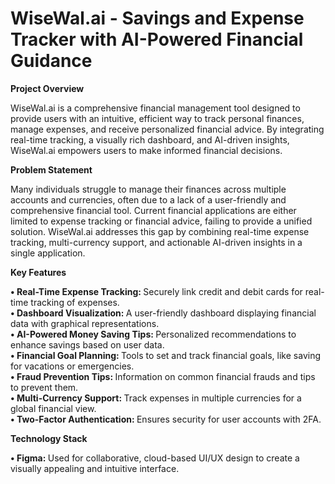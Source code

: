 # WiseWal.ai - Savings and Expense Tracker with AI-Powered Financial Guidance

<b> Project Overview </b>

WiseWal.ai is a comprehensive financial management tool designed to provide users with an intuitive, efficient way to track personal finances, manage expenses, and receive personalized financial advice. By integrating real-time tracking, a visually rich dashboard, and AI-driven insights, WiseWal.ai empowers users to make informed financial decisions.

<b> Problem Statement </b>

Many individuals struggle to manage their finances across multiple accounts and currencies, often due to a lack of a user-friendly and comprehensive financial tool. Current financial applications are either limited to expense tracking or financial advice, failing to provide a unified solution. WiseWal.ai addresses this gap by combining real-time expense tracking, multi-currency support, and actionable AI-driven insights in a single application.

<b> Key Features </b>

  <b> •	Real-Time Expense Tracking: </b> Securely link credit and debit cards for real-time tracking of expenses. <br>
	<b> •	Dashboard Visualization: </b> A user-friendly dashboard displaying financial data with graphical representations. <br>
	<b> •	AI-Powered Money Saving Tips: </b> Personalized recommendations to enhance savings based on user data. <br>
	<b> •	Financial Goal Planning: </b> Tools to set and track financial goals, like saving for vacations or emergencies. <br>
	<b> •	Fraud Prevention Tips: </b> Information on common financial frauds and tips to prevent them. <br>
	<b> •	Multi-Currency Support: </b> Track expenses in multiple currencies for a global financial view. <br>
	<b> •	Two-Factor Authentication: </b> Ensures security for user accounts with 2FA.

<b> Technology Stack </b>

  <b> •	Figma: </b> Used for collaborative, cloud-based UI/UX design to create a visually appealing and intuitive interface.
